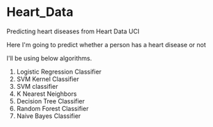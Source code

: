 # Heart_Data
Predicting heart diseases from Heart Data UCI

Here I'm going to predict whether a person has a heart disease or not 

I'll be using below algorithms.
 1) Logistic Regression Classifier
 2) SVM Kernel Classifier
 3) SVM classifier
 4) K Nearest Neighbors
 5) Decision Tree Classifier
 6) Random Forest Classifier
 7) Naive Bayes Classifier
